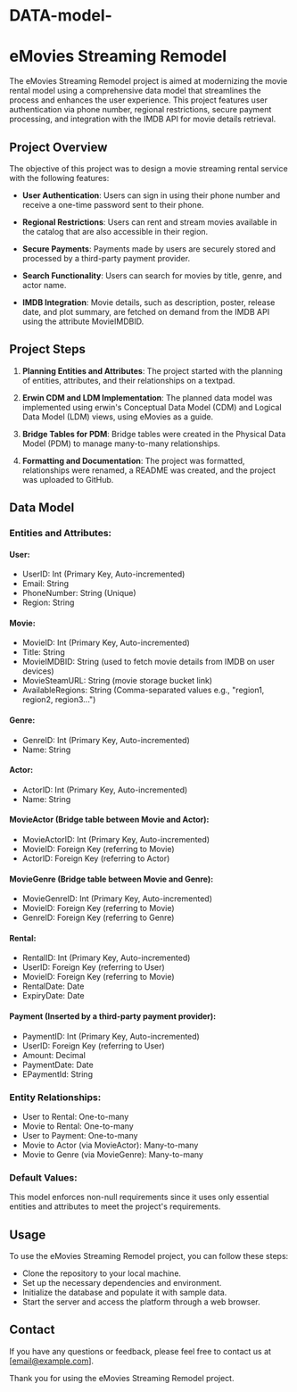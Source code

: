 # DATA-model-


# eMovies Streaming Remodel

The eMovies Streaming Remodel project is aimed at modernizing the movie rental model using a comprehensive data model that streamlines the process and enhances the user experience. This project features user authentication via phone number, regional restrictions, secure payment processing, and integration with the IMDB API for movie details retrieval.

## Project Overview

The objective of this project was to design a movie streaming rental service with the following features:

- **User Authentication**: Users can sign in using their phone number and receive a one-time password sent to their phone.

- **Regional Restrictions**: Users can rent and stream movies available in the catalog that are also accessible in their region.

- **Secure Payments**: Payments made by users are securely stored and processed by a third-party payment provider.

- **Search Functionality**: Users can search for movies by title, genre, and actor name.

- **IMDB Integration**: Movie details, such as description, poster, release date, and plot summary, are fetched on demand from the IMDB API using the attribute MovieIMDBID.

## Project Steps

1. **Planning Entities and Attributes**: The project started with the planning of entities, attributes, and their relationships on a textpad.

2. **Erwin CDM and LDM Implementation**: The planned data model was implemented using erwin's Conceptual Data Model (CDM) and Logical Data Model (LDM) views, using eMovies as a guide.

3. **Bridge Tables for PDM**: Bridge tables were created in the Physical Data Model (PDM) to manage many-to-many relationships.

4. **Formatting and Documentation**: The project was formatted, relationships were renamed, a README was created, and the project was uploaded to GitHub.

## Data Model

### Entities and Attributes:

#### User:
- UserID: Int (Primary Key, Auto-incremented)
- Email: String
- PhoneNumber: String (Unique)
- Region: String

#### Movie:
- MovieID: Int (Primary Key, Auto-incremented)
- Title: String
- MovieIMDBID: String (used to fetch movie details from IMDB on user devices)
- MovieSteamURL: String (movie storage bucket link)
- AvailableRegions: String (Comma-separated values e.g., "region1, region2, region3...")

#### Genre:
- GenreID: Int (Primary Key, Auto-incremented)
- Name: String

#### Actor:
- ActorID: Int (Primary Key, Auto-incremented)
- Name: String

#### MovieActor (Bridge table between Movie and Actor):
- MovieActorID: Int (Primary Key, Auto-incremented)
- MovieID: Foreign Key (referring to Movie)
- ActorID: Foreign Key (referring to Actor)

#### MovieGenre (Bridge table between Movie and Genre):
- MovieGenreID: Int (Primary Key, Auto-incremented)
- MovieID: Foreign Key (referring to Movie)
- GenreID: Foreign Key (referring to Genre)

#### Rental:
- RentalID: Int (Primary Key, Auto-incremented)
- UserID: Foreign Key (referring to User)
- MovieID: Foreign Key (referring to Movie)
- RentalDate: Date
- ExpiryDate: Date

#### Payment (Inserted by a third-party payment provider):
- PaymentID: Int (Primary Key, Auto-incremented)
- UserID: Foreign Key (referring to User)
- Amount: Decimal
- PaymentDate: Date
- EPaymentId: String

### Entity Relationships:

- User to Rental: One-to-many
- Movie to Rental: One-to-many
- User to Payment: One-to-many
- Movie to Actor (via MovieActor): Many-to-many
- Movie to Genre (via MovieGenre): Many-to-many

### Default Values:

This model enforces non-null requirements since it uses only essential entities and attributes to meet the project's requirements.

## Usage

To use the eMovies Streaming Remodel project, you can follow these steps:

- Clone the repository to your local machine.
- Set up the necessary dependencies and environment.
- Initialize the database and populate it with sample data.
- Start the server and access the platform through a web browser.

## Contact

If you have any questions or feedback, please feel free to contact us at [email@example.com].

Thank you for using the eMovies Streaming Remodel project.
